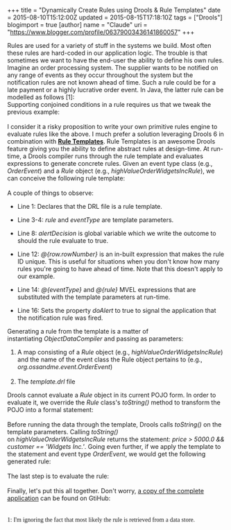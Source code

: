 +++
title = "Dynamically Create Rules using Drools & Rule Templates"
date = 2015-08-10T15:12:00Z
updated = 2015-08-15T17:18:10Z
tags = ["Drools"]
blogimport = true
[author]
	name = "Claude"
	uri = "https://www.blogger.com/profile/06379003436141860057"
+++

Rules are used for a variety of stuff in the systems we build. Most often these rules are hard-coded in our application logic. The trouble is that sometimes we want to have the end-user the ability to define his own rules. Imagine an order processing system. The supplier wants to be notified on any range of events as they occur throughout the system but the notification rules are not known ahead of time. Such a rule could be for a late payment or a highly lucrative order event. In Java, the latter rule can be modelled as follows [1]:<br /><script src="https://gist.github.com/claudemamo/50736b6ff70f75ae8bd7.js?file=Program(1).java"></script>Supporting conjoined conditions in a rule requires us that we tweak the previous example:<br /><br /><script src="https://gist.github.com/claudemamo/50736b6ff70f75ae8bd7.js?file=Program(2).java"></script>I consider it a risky proposition to write your own primitive rules engine to evaluate rules like the above. I much prefer a solution leveraging Drools 6 in combination with <b><a href="https://docs.jboss.org/drools/release/6.2.0.Final/drools-docs/html_single/#d0e5627" target="_blank">Rule Templates</a></b>. Rule Templates is an awesome Drools feature giving you the ability to define abstract rules at design-time. At run-time, a Drools compiler runs through the rule template and evaluates expressions to generate concrete rules. Given an event type class (e.g., <i>OrderEvent</i>) and a <i>Rule</i> object (e.g.,&nbsp;<i>highValueOrderWidgetsIncRule</i>), we can conceive the following rule template:<br /><br /><script src="https://gist.github.com/claudemamo/50736b6ff70f75ae8bd7.js?file=template.drl"></script>A couple of things to observe:<br /><ul><li>Line 1: Declares that the DRL file is a rule template.</li></ul><ul><li>Line 3-4: <i>rule</i> and <i>eventType</i> are template parameters.</li></ul><ul><li>Line 8: <i>alertDecision</i> is global variable which we write the outcome to should the rule evaluate to true.</li></ul><ul><li>Line 12: <i>@{row.rowNumber}</i> is an in-built expression that makes the rule ID unique. This is useful for situations when you don't know how many rules you're going to have ahead of time. Note that this doesn't apply to our example.</li></ul><ul><li>Line 14: <i>@{eventType}</i> and <i>@{rule}</i> MVEL expressions that are substituted with the template parameters at run-time.</li></ul><ul><li>Line 16: Sets the property <i>doAlert</i> to true to signal the application that the notification rule was fired.</li></ul>Generating a rule from the template is a matter of instantiating&nbsp;<i>ObjectDataCompiler</i>&nbsp;and passing as parameters:<br /><ol><li>A map consisting of a&nbsp;<i>Rule</i> object (e.g.,&nbsp;<i>highValueOrderWidgetsIncRule</i>) and the name of the event class the Rule object pertains to&nbsp;(e.g., <i>org.ossandme.event.OrderEvent</i>)</li><br /><li>The <i>template.drl</i>&nbsp;file</li></ol><script src="https://gist.github.com/claudemamo/50736b6ff70f75ae8bd7.js?file=Program(3).java"></script>Drools cannot evaluate a&nbsp;<i>Rule</i>&nbsp;object<i>&nbsp;</i>in its current POJO form. In order to evaluate it, we override the <i>Rule</i> class's <i>toString()</i> method to transform the POJO into a formal statement:<br /><br /><script src="https://gist.github.com/claudemamo/50736b6ff70f75ae8bd7.js?file=Rule.java"></script>Before running the data through the template, Drools calls <i>toString()</i>&nbsp;on the template parameters. Calling <i>toString()</i> on&nbsp;<i>highValueOrderWidgetsIncRule</i>&nbsp;returns the statement:&nbsp;<i>price &gt; 5000.0 &amp;&amp; customer == 'Widgets Inc.'</i>. Going even further, if&nbsp;we apply the template to the statement&nbsp;and event type <i>OrderEvent</i>, we would get the following generated rule:<br /><br /><script src="https://gist.github.com/claudemamo/50736b6ff70f75ae8bd7.js?file=instance.drl"></script>The last step is to evaluate the rule:<br /><br /><script src="https://gist.github.com/claudemamo/50736b6ff70f75ae8bd7.js?file=Program(4).java"></script>Finally, let's put this all together. Don't worry, <a href="https://github.com/claudemamo/dynamic-drools-rules" target="_blank">a copy of the complete application</a> can be found on GtiHub:<br /><br /><script src="https://gist.github.com/claudemamo/50736b6ff70f75ae8bd7.js?file=Program.java"></script> <br /><div style="text-align: justify;"><span class="num" style="font-family: Times, 'Times New Roman', serif;">1: I'm ignoring the fact that most likely the rule is retrieved from a data store.</span></div>

